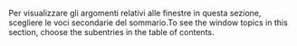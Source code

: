 <span data-ttu-id="0de8e-101">Per visualizzare gli argomenti relativi alle finestre in questa sezione, scegliere le voci secondarie del sommario.</span><span class="sxs-lookup"><span data-stu-id="0de8e-101">To see the window topics in this section, choose the subentries in the table of contents.</span></span>
